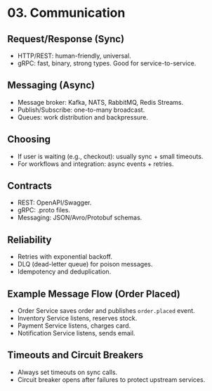 # 03. Communication

## Request/Response (Sync)
- HTTP/REST: human-friendly, universal.
- gRPC: fast, binary, strong types. Good for service-to-service.

## Messaging (Async)
- Message broker: Kafka, NATS, RabbitMQ, Redis Streams.
- Publish/Subscribe: one-to-many broadcast.
- Queues: work distribution and backpressure.

## Choosing
- If user is waiting (e.g., checkout): usually sync + small timeouts.
- For workflows and integration: async events + retries.

## Contracts
- REST: OpenAPI/Swagger.
- gRPC: .proto files.
- Messaging: JSON/Avro/Protobuf schemas.

## Reliability
- Retries with exponential backoff.
- DLQ (dead-letter queue) for poison messages.
- Idempotency and deduplication.

## Example Message Flow (Order Placed)
- Order Service saves order and publishes `order.placed` event.
- Inventory Service listens, reserves stock.
- Payment Service listens, charges card.
- Notification Service listens, sends email.

## Timeouts and Circuit Breakers
- Always set timeouts on sync calls.
- Circuit breaker opens after failures to protect upstream services.
